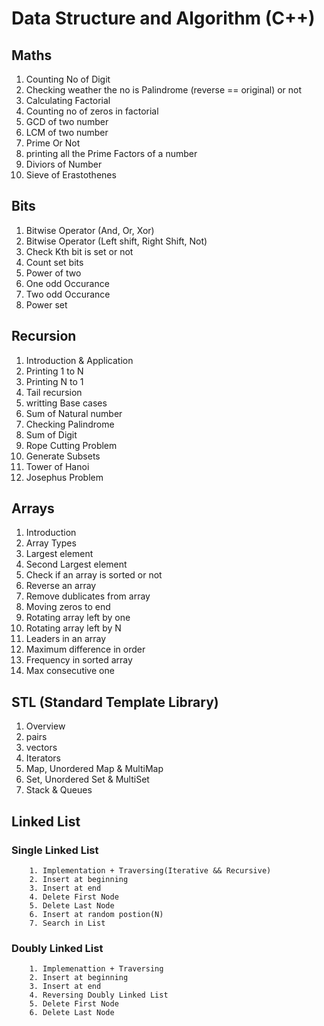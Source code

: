 # Data Structure and Algorithm (C++)

## Maths
1. Counting No of Digit
2. Checking weather the no is Palindrome (reverse == original) or not
3. Calculating Factorial
4. Counting no of zeros in factorial
5. GCD of two number
6. LCM of two number
7. Prime Or Not
8. printing all the Prime Factors of a number
9. Diviors of Number
10. Sieve of Erastothenes


## Bits
1. Bitwise Operator (And, Or, Xor)
2. Bitwise Operator (Left shift, Right Shift, Not)
3. Check Kth bit is set or not
4. Count set bits
5. Power of two
6. One odd Occurance
7. Two odd Occurance
8. Power set


## Recursion
1. Introduction & Application
2. Printing 1 to N
3. Printing N to 1
4. Tail recursion
5. writting Base cases
6. Sum of Natural number
7. Checking Palindrome 
8. Sum of Digit
9. Rope Cutting Problem
10. Generate Subsets
11. Tower of Hanoi
12. Josephus Problem


## Arrays
1. Introduction
2. Array Types
3. Largest element
4. Second Largest element
5. Check if an array is sorted or not
6. Reverse an array
7. Remove dublicates from array
8. Moving zeros to end
9. Rotating array left by one
10. Rotating array left by N
11. Leaders in an array
12. Maximum difference in order
13. Frequency in sorted array
14. Max consecutive one


## STL (Standard Template Library)
1. Overview
2. pairs
3. vectors 
4. Iterators
5. Map, Unordered Map & MultiMap
6. Set, Unordered Set & MultiSet
7. Stack & Queues


## Linked List
###     Single Linked List
        1. Implementation + Traversing(Iterative && Recursive)
        2. Insert at beginning
        3. Insert at end
        4. Delete First Node
        5. Delete Last Node
        6. Insert at random postion(N)
        7. Search in List

###     Doubly Linked List
        1. Implemenattion + Traversing
        2. Insert at beginning
        3. Insert at end
        4. Reversing Doubly Linked List
        5. Delete First Node
        6. Delete Last Node


